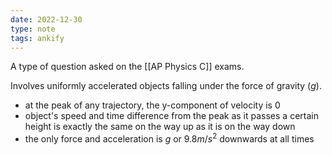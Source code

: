 ```yaml
---
date: 2022-12-30
type: note
tags: ankify
---
```


A type of question asked on the [[AP Physics C]] exams.

Involves uniformly accelerated objects falling under the force of gravity ($g$).
- at the peak of any trajectory, the y-component of velocity is 0
- object's speed and time difference from the peak as it passes a certain height is exactly the same on the way up as it is on the way down
- the only force and acceleration is $g$ or $9.8m/s^2$ downwards at all times
